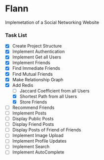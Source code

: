 # Flann
Implemetation of a Social Networking Website

### Task List
- [X] Create Project Structure
- [X] Implement Authentication
- [X] Implement Get all Users
- [X] Implement Friends
- [X] Find Immediate Friends
- [X] Find Mutual Friends
- [X] Make Relationship Graph
- [X] Add Redis 
  - [ ] Jaccard Coefficient from all Users
  - [X] Shortest Path from all Users
  - [X] Store Friends 
- [ ] Recommend Friends
- [ ] Implement Posts
- [ ] Display Public Posts
- [ ] Display Friend Posts
- [ ] Display Posts of Friend of Friends
- [ ] Implement Image Upload
- [ ] Implement Profile Updates
- [ ] Implement Search
- [ ] Implement AutoComplete